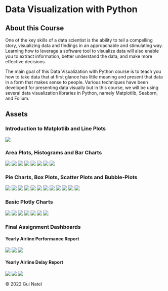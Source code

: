 
# Data Visualization with Python

## About this Course

One of the key skills of a data scientist is the ability to tell a compelling story, visualizing data and findings in an approachable and stimulating way. Learning how to leverage a software tool to visualize data will also enable you to extract information, better understand the data, and make more effective decisions.

The main goal of this Data Visualization with Python course is to teach you how to take data that at first glance has little meaning and present that data in a form that makes sense to people. Various techniques have been developed for presenting data visually but in this course, we will be using several data visualization libraries in Python, namely Matplotlib, Seaborn, and Folium.

## Assets

### Introduction to Matplotlib and Line Plots

![](https://raw.githubusercontent.com/guinatel/IBM-Data-Analyst-Professional/main/Data%20Visualization%20with%20Python/IMG/Line%20Plot.png)

### Area Plots, Histograms and Bar Charts

![](https://raw.githubusercontent.com/guinatel/IBM-Data-Analyst-Professional/main/Data%20Visualization%20with%20Python/IMG/Area%20Plot%201.png)
![](https://raw.githubusercontent.com/guinatel/IBM-Data-Analyst-Professional/main/Data%20Visualization%20with%20Python/IMG/Area%20Plot%203.png)
![](https://raw.githubusercontent.com/guinatel/IBM-Data-Analyst-Professional/main/Data%20Visualization%20with%20Python/IMG/Area%20Plot%205.png)
![](https://raw.githubusercontent.com/guinatel/IBM-Data-Analyst-Professional/main/Data%20Visualization%20with%20Python/IMG/Histogram%201.png)
![](https://raw.githubusercontent.com/guinatel/IBM-Data-Analyst-Professional/main/Data%20Visualization%20with%20Python/IMG/Histogram%204.png)
![](https://raw.githubusercontent.com/guinatel/IBM-Data-Analyst-Professional/main/Data%20Visualization%20with%20Python/IMG/Histogram%205.png)
![](https://raw.githubusercontent.com/guinatel/IBM-Data-Analyst-Professional/main/Data%20Visualization%20with%20Python/IMG/Bar%20Chart%203.png)
![](https://raw.githubusercontent.com/guinatel/IBM-Data-Analyst-Professional/main/Data%20Visualization%20with%20Python/IMG/Bar%20Chart%204.png)

### Pie Charts, Box Plots, Scatter Plots and Bubble-Plots

![](https://raw.githubusercontent.com/guinatel/IBM-Data-Analyst-Professional/main/Data%20Visualization%20with%20Python/IMG/Pie%20Chart%201.png)
![](https://raw.githubusercontent.com/guinatel/IBM-Data-Analyst-Professional/main/Data%20Visualization%20with%20Python/IMG/Pie%20Chart%202.png)
![](https://raw.githubusercontent.com/guinatel/IBM-Data-Analyst-Professional/main/Data%20Visualization%20with%20Python/IMG/Box%20Plot%201.png)
![](https://raw.githubusercontent.com/guinatel/IBM-Data-Analyst-Professional/main/Data%20Visualization%20with%20Python/IMG/Box%20Plot%202.png)
![](https://raw.githubusercontent.com/guinatel/IBM-Data-Analyst-Professional/main/Data%20Visualization%20with%20Python/IMG/Box%20Plot%203.png)
![](https://raw.githubusercontent.com/guinatel/IBM-Data-Analyst-Professional/main/Data%20Visualization%20with%20Python/IMG/Box%20Plot%205%20and%20Line%20Plot.png)
![](https://raw.githubusercontent.com/guinatel/IBM-Data-Analyst-Professional/main/Data%20Visualization%20with%20Python/IMG/Box%20Plot%204.png)
![](https://raw.githubusercontent.com/guinatel/IBM-Data-Analyst-Professional/main/Data%20Visualization%20with%20Python/IMG/Scatter%20Plot%201.png)
![](https://raw.githubusercontent.com/guinatel/IBM-Data-Analyst-Professional/main/Data%20Visualization%20with%20Python/IMG/Scatter%20Plot%202.png)
![](https://raw.githubusercontent.com/guinatel/IBM-Data-Analyst-Professional/main/Data%20Visualization%20with%20Python/IMG/Scatter%20Plot%203.png)
![](https://raw.githubusercontent.com/guinatel/IBM-Data-Analyst-Professional/main/Data%20Visualization%20with%20Python/IMG/Bubble%20Plot%201.png)
![](https://raw.githubusercontent.com/guinatel/IBM-Data-Analyst-Professional/main/Data%20Visualization%20with%20Python/IMG/Bubble%20Plot%202.png)

### Basic Plotly Charts

![](https://raw.githubusercontent.com/guinatel/IBM-Data-Analyst-Professional/main/Data%20Visualization%20with%20Python/IMG/Plotly%20Chart%201.png)
![](https://raw.githubusercontent.com/guinatel/IBM-Data-Analyst-Professional/main/Data%20Visualization%20with%20Python/IMG/Plotly%20Chart%202.png)
![](https://raw.githubusercontent.com/guinatel/IBM-Data-Analyst-Professional/main/Data%20Visualization%20with%20Python/IMG/Plotly%20Chart%203.png)
![](https://raw.githubusercontent.com/guinatel/IBM-Data-Analyst-Professional/main/Data%20Visualization%20with%20Python/IMG/Plotly%20Chart%204.png)
![](https://raw.githubusercontent.com/guinatel/IBM-Data-Analyst-Professional/main/Data%20Visualization%20with%20Python/IMG/Plotly%20Chart%205.png)
![](https://raw.githubusercontent.com/guinatel/IBM-Data-Analyst-Professional/main/Data%20Visualization%20with%20Python/IMG/Plotly%20Chart%206.png)
![](https://raw.githubusercontent.com/guinatel/IBM-Data-Analyst-Professional/main/Data%20Visualization%20with%20Python/IMG/Plotly%20Chart%207.png)

### Final Assignment Dashboards
#### Yearly Airline Performance Report
![](https://raw.githubusercontent.com/guinatel/IBM-Data-Analyst-Professional/main/Data%20Visualization%20with%20Python/IMG/Final%20Assignment%20Plot%201-1.png)
![](https://raw.githubusercontent.com/guinatel/IBM-Data-Analyst-Professional/main/Data%20Visualization%20with%20Python/IMG/Final%20Assignment%20Plot%201-2.png)
![](https://raw.githubusercontent.com/guinatel/IBM-Data-Analyst-Professional/main/Data%20Visualization%20with%20Python/IMG/Final%20Assignment%20Plot%201-3.png)

#### Yearly Airline Delay Report
![](https://raw.githubusercontent.com/guinatel/IBM-Data-Analyst-Professional/main/Data%20Visualization%20with%20Python/IMG/Final%20Assignment%20Plot%202-1.png)
![](https://raw.githubusercontent.com/guinatel/IBM-Data-Analyst-Professional/main/Data%20Visualization%20with%20Python/IMG/Final%20Assignment%20Plot%202-2.png)
![](https://raw.githubusercontent.com/guinatel/IBM-Data-Analyst-Professional/main/Data%20Visualization%20with%20Python/IMG/Final%20Assignment%20Plot%202-3.png)

© 2022 Gui Natel
